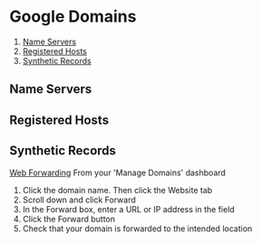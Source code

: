 # Google Domains

1. [Name Servers](#name-servers)
1. [Registered Hosts](#registered-hosts)
1. [Synthetic Records](#synthetic-records)

## Name Servers

## Registered Hosts

## Synthetic Records

[Web Forwarding](https://support.google.com/domains/answer/4522141?hl=en)
From your 'Manage Domains' dashboard
1. Click the domain name. Then click the Website tab
1. Scroll down and click Forward
1. In the Forward box, enter a URL or IP address in the field
1. Click the Forward button
1. Check that your domain is forwarded to the intended location
